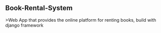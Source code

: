 <h2>Book-Rental-System</h2>
>Web App that provides the online platform for renting books, build with django framework
